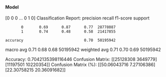 #### Model
[0 0 0 ... 0 1 0]
Classification Report:
              precision    recall  f1-score   support

           0       0.69      0.87      0.77  28778087
           1       0.74      0.48      0.58  21417855

    accuracy                           0.70  50195942
   macro avg       0.71      0.68      0.68  50195942
weighted avg       0.71      0.70      0.69  50195942

Accuracy: 0.7042135398116446
Confusion Matrix:
[[25128308  3649779]
 [11197501 10220354]]
Confusion Matrix (%):
[[50.06043716  7.27106386]
 [22.30758215 20.36091682]]
